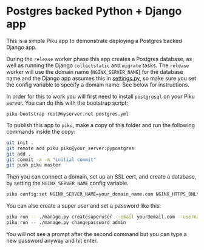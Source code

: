 # Postgres backed Python + Django app

This is a simple Piku app to demonstrate deploying a Postgres backed Django app.

During the `release` worker phase this app creates a Postgres database, as well as running the Django `collectstatic` and `migrate` tasks. The `release` worker will use the domain name (`NGINX_SERVER_NAME`) for the database name and the Django app assumes this in [settings.py](pikudjango/settings.py), so make sure you set the config variable to specify a domain name. See below for instructions.

In order for this to work you will first need to install `postgresql` on your Piku server. You can do this with the bootstrap script:

```shell
piku-bootstrap root@myserver.net postgres.yml
```

To publish this app to `piku`, make a copy of this folder and run the following commands inside the copy:

```bash
git init .
git remote add piku piku@your_server:pypostgres
git add .
git commit -a -m "initial commit"
git push piku master
```

Then you can connect a domain, set up an SSL cert, and create a database, by setting the `NGINX_SERVER_NAME` config variable.

```bash
piku config:set NGINX_SERVER_NAME=your_domain_name.com NGINX_HTTPS_ONLY=1
```

You can also create a super user and set a password like this:

```bash
piku run -- ./manage.py createsuperuser --email your@email.com --username admin --no-input
piku run -- ./manage.py changepassword admin
```

You will not see a prompt after the second command but you can type a new password anyway and hit enter.
